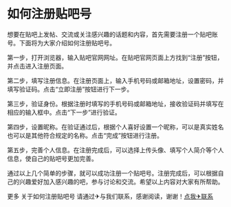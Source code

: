 # 如何注册贴吧号

想要在贴吧上发帖、交流或关注感兴趣的话题和内容，首先需要注册一个贴吧账号。下面将为大家介绍如何注册贴吧号。

第一步，打开浏览器，输入贴吧官网网址。在贴吧官网页面上方找到“注册”按钮，并点击进入注册页面。

第二步，填写注册信息。在注册页面上，输入手机号码或邮箱地址，设置密码，并填写验证码。点击“立即注册”按钮进行下一步。

第三步，验证身份。根据注册时填写的手机号码或邮箱地址，接收验证码并填写在相应的输入框中。点击“下一步”进行验证。

第四步，设置昵称。在验证通过后，根据个人喜好设置一个昵称，可以是真实姓名也可以是其他符合规定的名称。点击“完成”按钮进行注册。

第五步，完善个人信息。在注册完成后，可以选择上传头像、填写个人简介等个人信息，使自己的贴吧号更加完善。

通过以上几个简单的步骤，就可以成功注册一个贴吧号。注册完成后，可以根据自己的兴趣爱好加入感兴趣的吧，参与讨论和交流。希望以上内容对大家有所帮助。

更多 关于如何注册贴吧号 请通过✈与我们联系，感谢阅读，谢谢！[点我✈联系](https://lm.k02.cc)